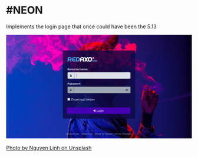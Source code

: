# #NEON

Implements the login page that once could have been the 5.13

![Screenshot](https://raw.githubusercontent.com/FriendsOfREDAXO/login_neon/assets/login_neon.png)

[Photo by Nguyen Linh on Unsplash](https://unsplash.com/@nklphoto)

